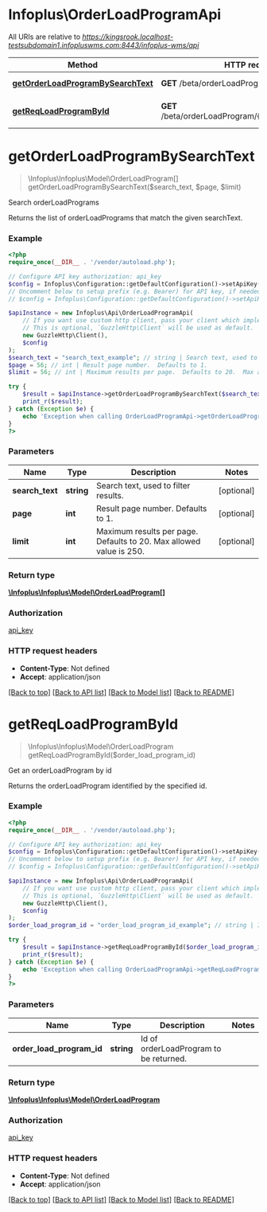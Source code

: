 # Infoplus\OrderLoadProgramApi

All URIs are relative to *https://kingsrook.localhost-testsubdomain1.infopluswms.com:8443/infoplus-wms/api*

Method | HTTP request | Description
------------- | ------------- | -------------
[**getOrderLoadProgramBySearchText**](OrderLoadProgramApi.md#getOrderLoadProgramBySearchText) | **GET** /beta/orderLoadProgram/search | Search orderLoadPrograms
[**getReqLoadProgramById**](OrderLoadProgramApi.md#getReqLoadProgramById) | **GET** /beta/orderLoadProgram/{orderLoadProgramId} | Get an orderLoadProgram by id


# **getOrderLoadProgramBySearchText**
> \Infoplus\Infoplus\Model\OrderLoadProgram[] getOrderLoadProgramBySearchText($search_text, $page, $limit)

Search orderLoadPrograms

Returns the list of orderLoadPrograms that match the given searchText.

### Example
```php
<?php
require_once(__DIR__ . '/vendor/autoload.php');

// Configure API key authorization: api_key
$config = Infoplus\Configuration::getDefaultConfiguration()->setApiKey('API-Key', 'YOUR_API_KEY');
// Uncomment below to setup prefix (e.g. Bearer) for API key, if needed
// $config = Infoplus\Configuration::getDefaultConfiguration()->setApiKeyPrefix('API-Key', 'Bearer');

$apiInstance = new Infoplus\Api\OrderLoadProgramApi(
    // If you want use custom http client, pass your client which implements `GuzzleHttp\ClientInterface`.
    // This is optional, `GuzzleHttp\Client` will be used as default.
    new GuzzleHttp\Client(),
    $config
);
$search_text = "search_text_example"; // string | Search text, used to filter results.
$page = 56; // int | Result page number.  Defaults to 1.
$limit = 56; // int | Maximum results per page.  Defaults to 20.  Max allowed value is 250.

try {
    $result = $apiInstance->getOrderLoadProgramBySearchText($search_text, $page, $limit);
    print_r($result);
} catch (Exception $e) {
    echo 'Exception when calling OrderLoadProgramApi->getOrderLoadProgramBySearchText: ', $e->getMessage(), PHP_EOL;
}
?>
```

### Parameters

Name | Type | Description  | Notes
------------- | ------------- | ------------- | -------------
 **search_text** | **string**| Search text, used to filter results. | [optional]
 **page** | **int**| Result page number.  Defaults to 1. | [optional]
 **limit** | **int**| Maximum results per page.  Defaults to 20.  Max allowed value is 250. | [optional]

### Return type

[**\Infoplus\Infoplus\Model\OrderLoadProgram[]**](../Model/OrderLoadProgram.md)

### Authorization

[api_key](../../README.md#api_key)

### HTTP request headers

 - **Content-Type**: Not defined
 - **Accept**: application/json

[[Back to top]](#) [[Back to API list]](../../README.md#documentation-for-api-endpoints) [[Back to Model list]](../../README.md#documentation-for-models) [[Back to README]](../../README.md)

# **getReqLoadProgramById**
> \Infoplus\Infoplus\Model\OrderLoadProgram getReqLoadProgramById($order_load_program_id)

Get an orderLoadProgram by id

Returns the orderLoadProgram identified by the specified id.

### Example
```php
<?php
require_once(__DIR__ . '/vendor/autoload.php');

// Configure API key authorization: api_key
$config = Infoplus\Configuration::getDefaultConfiguration()->setApiKey('API-Key', 'YOUR_API_KEY');
// Uncomment below to setup prefix (e.g. Bearer) for API key, if needed
// $config = Infoplus\Configuration::getDefaultConfiguration()->setApiKeyPrefix('API-Key', 'Bearer');

$apiInstance = new Infoplus\Api\OrderLoadProgramApi(
    // If you want use custom http client, pass your client which implements `GuzzleHttp\ClientInterface`.
    // This is optional, `GuzzleHttp\Client` will be used as default.
    new GuzzleHttp\Client(),
    $config
);
$order_load_program_id = "order_load_program_id_example"; // string | Id of orderLoadProgram to be returned.

try {
    $result = $apiInstance->getReqLoadProgramById($order_load_program_id);
    print_r($result);
} catch (Exception $e) {
    echo 'Exception when calling OrderLoadProgramApi->getReqLoadProgramById: ', $e->getMessage(), PHP_EOL;
}
?>
```

### Parameters

Name | Type | Description  | Notes
------------- | ------------- | ------------- | -------------
 **order_load_program_id** | **string**| Id of orderLoadProgram to be returned. |

### Return type

[**\Infoplus\Infoplus\Model\OrderLoadProgram**](../Model/OrderLoadProgram.md)

### Authorization

[api_key](../../README.md#api_key)

### HTTP request headers

 - **Content-Type**: Not defined
 - **Accept**: application/json

[[Back to top]](#) [[Back to API list]](../../README.md#documentation-for-api-endpoints) [[Back to Model list]](../../README.md#documentation-for-models) [[Back to README]](../../README.md)

